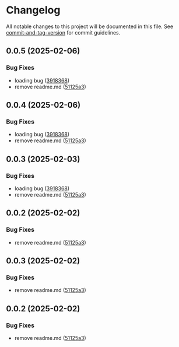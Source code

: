 # Changelog

All notable changes to this project will be documented in this file. See [commit-and-tag-version](https://github.com/absolute-version/commit-and-tag-version) for commit guidelines.

## 0.0.5 (2025-02-06)


### Bug Fixes

* loading bug ([3918368](https://github.com/OdaNeo/miyabi-mail/commit/3918368cb198080252ff1f800cf504773935f5aa))
* remove readme.md ([51125a3](https://github.com/OdaNeo/miyabi-mail/commit/51125a3243bca2502adbe8650365efc9e7091502))

## 0.0.4 (2025-02-06)


### Bug Fixes

* loading bug ([3918368](https://github.com/OdaNeo/miyabi-mail/commit/3918368cb198080252ff1f800cf504773935f5aa))
* remove readme.md ([51125a3](https://github.com/OdaNeo/miyabi-mail/commit/51125a3243bca2502adbe8650365efc9e7091502))

## 0.0.3 (2025-02-03)


### Bug Fixes

* loading bug ([3918368](https://github.com/OdaNeo/miyabi-mail/commit/3918368cb198080252ff1f800cf504773935f5aa))
* remove readme.md ([51125a3](https://github.com/OdaNeo/miyabi-mail/commit/51125a3243bca2502adbe8650365efc9e7091502))

## 0.0.2 (2025-02-02)


### Bug Fixes

* remove readme.md ([51125a3](https://github.com/OdaNeo/miyabi-mail/commit/51125a3243bca2502adbe8650365efc9e7091502))

## 0.0.3 (2025-02-02)


### Bug Fixes

* remove readme.md ([51125a3](https://github.com/OdaNeo/miyabi-mail/commit/51125a3243bca2502adbe8650365efc9e7091502))

## 0.0.2 (2025-02-02)


### Bug Fixes

* remove readme.md ([51125a3](https://github.com/OdaNeo/miyabi-mail/commit/51125a3243bca2502adbe8650365efc9e7091502))
